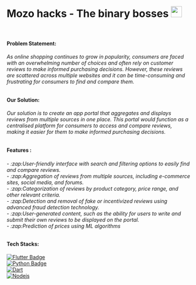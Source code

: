 
<h1>
 Mozo hacks - The binary bosses
  <img src="https://media.giphy.com/media/hvRJCLFzcasrR4ia7z/giphy.gif" width="30px"/>
</h1>

<br>


<h4 >
 Problem Statement:
</h4>

<h6>
As online shopping continues to grow in popularity, consumers are
faced with an overwhelming number of choices and often rely on customer reviews to make
informed purchasing decisions. However, these reviews are scattered across multiple
websites and it can be time-consuming and frustrating for consumers to find and compare
them.
</h6>

<h4 >
 <h4 >

Our Solution:

</h4>



<h6>

Our solution is to create an app portal that aggregates and displays reviews from multiple sources in one place. This portal would function as a centralised platform for consumers to access and compare reviews, making it easier for them to make informed purchasing decisions.

</h6>



<h4 >
 Features :
</h4>

<h6>
- :zap:User-friendly interface with search and filtering options to easily find and compare
reviews.
<br>
- :zap:Aggregation of reviews from multiple sources, including e-commerce sites, social
media, and forums.
<br>
- :zap:Categorization of reviews by product category, price range, and other relevant
criteria.
<br>
- :zap:Detection and removal of fake or incentivized reviews using advanced fraud
detection technology.
<br>
- :zap:User-generated content, such as the ability for users to write and submit their own
reviews to be displayed on the portal.
<br>
- :zap:Prediction of prices using ML algorithms
<br>
</h6>

<h4 >
 Tech Stacks:
</h4>



<div id="badges">
  <a href="#">
    <img src="https://cdn-icons-png.flaticon.com/512/2882/2882487.png" alt="Flutter Badge"/>
  </a>
  <br>
  <a href="#">
    <img src="https://cdn-icons-png.flaticon.com/512/5968/5968350.png" alt="Python Badge"/>
  </a>
  <br>
  <a href="#">
    <img src="https://avatars.githubusercontent.com/u/1609975?s=280&v=4" alt="Dart"/>
  </a>
  <br>
  <a href="#">
    <img src="https://cdn-icons-png.flaticon.com/512/5968/5968322.png" alt="Nodejs"/>
  </a>
</div>


